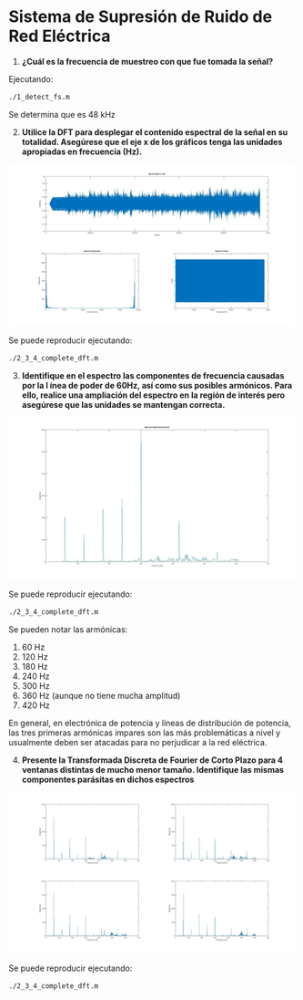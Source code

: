 # Sistema de Supresión de Ruido de Red Eléctrica

1. **¿Cuál es la frecuencia de muestreo con que fue tomada la señal?**

Ejecutando:

```bash
./1_detect_fs.m
```

Se determina que es 48 kHz

2. **Utilice la DFT para desplegar el contenido espectral de la señal en su totalidad. Asegúrese que el eje x de los gráficos tenga las unidades apropiadas en frecuencia (Hz).**

![Spectrum DFT](./figure1.jpg)

Se puede reproducir ejecutando:

```bash
./2_3_4_complete_dft.m
```

3. **Identifique en el espectro las componentes de frecuencia causadas por la l ́ınea de poder de 60Hz, así como sus posibles armónicos. Para ello, realice una ampliación del espectro en la región de interés pero asegúrese que las unidades se mantengan correcta.**

![Zoomed Spectrum DFT](./figure2.jpg)

Se puede reproducir ejecutando:

```bash
./2_3_4_complete_dft.m
```

Se pueden notar las armónicas:

1. 60 Hz
2. 120 Hz
3. 180 Hz
4. 240 Hz
5. 300 Hz
6. 360 Hz (aunque no tiene mucha amplitud)
7. 420 Hz

En general, en electrónica de potencia y líneas de distribución de potencia, las tres primeras armónicas impares son las más problemáticas a nivel y usualmente deben ser atacadas para no perjudicar a la red eléctrica.

4. **Presente la Transformada Discreta de Fourier de Corto Plazo para 4 ventanas distintas de mucho menor tamaño. Identifique las mismas componentes parásitas en dichos espectros**

![STFT](./figure3.jpg)

Se puede reproducir ejecutando:

```bash
./2_3_4_complete_dft.m
```

